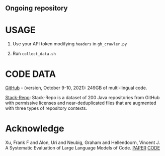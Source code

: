 ## Ongoing repository

# USAGE

1. Use your API token modifying `headers` in `gh_crawler.py`

2. Run `collect_data.sh`



# CODE DATA

[GitHub](https://zenodo.org/record/6341643/files/index.zip) - (version, October 9-10, 2021): 249GB of multi-lingual code.

[Stack-Repo](https://huggingface.co/datasets/RepoFusion/Stack-Repo): Stack-Repo is a dataset of 200 Java repositories from GitHub with permissive licenses and near-deduplicated files that are augmented with three types of repository contexts.

# Acknowledge

Xu, Frank F and Alon, Uri and Neubig, Graham and Hellendoorn, Vincent J. A Systematic Evaluation of Large Language Models of Code. [PAPER](https://arxiv.org/pdf/2202.13169.pdf) [CODE](https://github.com/VHellendoorn/Code-LMs)
